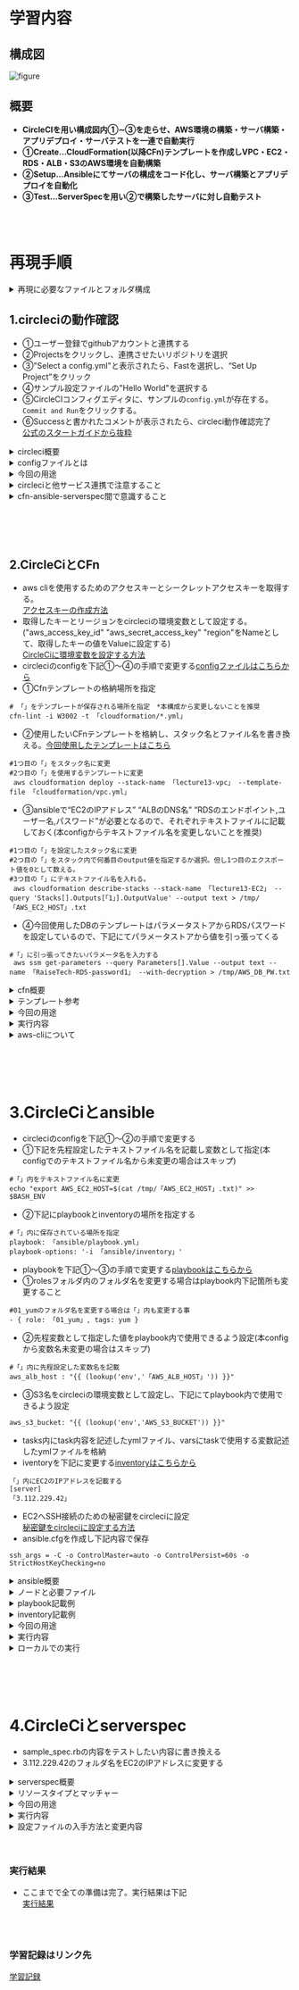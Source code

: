 # 学習内容
## 構成図
![figure](image/figure.png)

## **概要**
- **CircleCIを用い構成図内①∼③を走らせ、AWS環境の構築・サーバ構築・アプリデプロイ・サーバテストを一連で自動実行**
- **①Create…CloudFormation(以降CFn)テンプレートを作成しVPC・EC2・RDS・ALB・S3のAWS環境を自動構築**
- **②Setup…Ansibleにてサーバの構成をコード化し、サーバ構築とアプリデプロイを自動化**
- **③Test…ServerSpecを用い②で構築したサーバに対し自動テスト**

<br>
<br>

# 再現手順

<details><summary>再現に必要なファイルとフォルダ構成</summary>

![directory](image/directory.png)

</details>

## 1.circleciの動作確認
- ①ユーザー登録でgithubアカウントと連携する
- ②Projectsをクリックし、連携させたいリポジトリを選択
- ③"Select a config.yml"と表示されたら、Fastを選択し、“Set Up Project”をクリック
- ④サンプル設定ファイルの"Hello World"を選択する
- ⑤CircleCIコンフィグエディタに、サンプルの`config.yml`が存在する。`Commit and Run`をクリックする。
- ⑥Successと書かれたコメントが表示されたら、circleci動作確認完了  
[公式のスタートガイドから抜粋](https://circleci.com/docs/ja/getting-started/)

<details><summary>circleci概要</summary>

- CircleCiはCI/CDツールの1種である。  
- CI(継続的インティグレーション)とはアプリやインフラのソースコードのテストを自動化し、これを継続的に実行すること。
- CD(継続的デリバリー)とは各環境へのデプロイ作業を自動化し、これを継続的に実行すること。
- CircleCiはソースコードのバージョン管理ができるgithubと連携できる
- これらからソースコードのバージョン管理/テスト/各サーバーへのデプロイを自動で行えることで、開発に集中できる

</details>



<details><summary>configファイルとは</summary>

- CircleCiで行うことは.circleci/config.ymlに記載し、このファイル内容をCircleCiが実行する。
- 下記はcircleci/config.ymlの抜粋
- "version"とはCircleCIのバージョンのことである
- "orbs"とはCircleCIの機能や設定を利用するためのパッケージであり(orbs一覧は公式にて)、これによりconfigファイル内で特定の設定(jobを実行する環境)として利用できる。(上記config.ymlでは"circleci/python@2.0.3"という"orbs"を"python"と命名している。)
- "job"とはCircleCiで実行される単一のタスクで"step"の集合体であり、上記では"cfn-lint"と命名した"job"で"checkout","run"×2が"step"にあたる
- "executor"とは"job"の実行環境を指定するものであり、上記では"orbs"で"python"と命名した設定を呼び出している

<div>

```
version: 2.1

orbs:
  python: circleci/python@2.0.3

jobs:
  cfn-lint:
    executor: python/default
    steps:
      - checkout
      - run: pip install cfn-lint
      - run:
          name: run cfn-lint
          command: |
            cfn-lint -i W3002 -t cloudformation/*.yml
```

</div>
</details>

<details><summary>今回の用途</summary>

- AWS環境を自動構築(CloudFormation)、アプリデプロイのためEC2を自動環境設定(ansible)、EC2の環境設定を自動テスト(serverspec)、これらのソースコードをgithubへプッシュのみし一連で行うことを可能にする
- これで開発作業に集中できる環境を作る

</details>


<details><summary>circleciと他サービス連携で注意すること</summary>

- 構成図の自動化は下記図の流れで実行される
![circleci1](image/13_circleci1.png)
- 注目は下図であり、circleciがcfn,Ansible,serverspecに指示を出し、それぞれを動かしている。
- つまりcircleciが仮想のサーバーとして指示を出すため、通常AWS使用の際に必要なパスワード,SSH接続時に必要なIPアドレスと秘密鍵等をcircleciに持たせることが必要(詳しくは手順の中で説明)
- ローカルからリポジトリへプッシュしたファイルの情報以外はcircleciが持っていないことを意識すること。
![circleci2](image/13_circleci2.png)
- またcircleciが仮想のサーバーとなりansibleを起動させEC2へ指示を出すことから、下記の関係性にも意識すること(ノードについての詳細はansibleの項目参照)
![circleci3](image/13_circleci3.png)

</details>


<details><summary>cfn-ansible-serverspec間で意識すること</summary>

- 図①～③の順で実行され、主にansible(EC2の環境設定)ではcfnで構築されたRDSやALBの情報を基にサンプルアプリの設定ファイルを書き換える。
- つまりCloudFormationで構築されたリソースで必要な情報であるRDSのエンドポイントやALBのDNS名はansibleに受け渡す必要がある(詳細は手順の中で説明)
![circleci2](image/13_circleci2.png)

</details>



<br>
<br>
<br>
<br>

## 2.CircleCiとCFn
- aws cliを使用するためのアクセスキーとシークレットアクセスキーを取得する。  
[アクセスキーの作成方法](https://acorn-blog.tech/aws-access-key/)  
- 取得したキーとリージョンをcircleciの環境変数として設定する。("aws_access_key_id" "aws_secret_access_key" "region"をNameとして、取得したキーの値をValueに設定する)  
[CircleCiに環境変数を設定する方法](https://qiita.com/ashketcham/items/ea211040c841cbf81200) 
- circleciのconfigを下記①～④の手順で変更する[configファイルはこちらから](./.circleci/config.yml)
- ①Cfnテンプレートの格納場所を指定
```
# 「」をテンプレートが保存される場所を指定　*本構成から変更しないことを推奨
cfn-lint -i W3002 -t 「cloudformation/*.yml」
```
- ②使用したいCFnテンプレートを格納し、スタック名とファイル名を書き換える。[今回使用したテンプレートはこちら](./cloudformation)
```
#1つ目の「」をスタック名に変更
#2つ目の「」を使用するテンプレートに変更
 aws cloudformation deploy --stack-name 「lecture13-vpc」 --template-file 「cloudformation/vpc.yml」
```
- ③ansibleで“EC2のIPアドレス” “ALBのDNS名” “RDSのエンドポイント,ユーザー名,パスワード”が必要となるので、それぞれテキストファイルに記載しておく(本configからテキストファイル名を変更しないことを推奨)
```
#1つ目の「」を設定したスタック名に変更
#2つ目の「」をスタック内で何番目のoutput値を指定するか選択。但し1つ目のエクスポート値を0として数える。
#3つ目の「」にテキストファイル名を入れる。
 aws cloudformation describe-stacks --stack-name 「lecture13-EC2」 --query 'Stacks[].Outputs[「1」].OutputValue' --output text > /tmp/「AWS_EC2_HOST」.txt
```
- ④今回使用したDBのテンプレートはパラメータストアからRDSパスワードを設定しているので、下記にてパラメータストアから値を引っ張ってくる
```
#「」に引っ張ってきたいパラメータ名を入力する
 aws ssm get-parameters --query Parameters[].Value --output text --name 「RaiseTech-RDS-password1」 --with-decryption > /tmp/AWS_DB_PW.txt
```

<details><summary>cfn概要</summary>

- cfnはインフラを自動化するために必要なIaC(Infrastructure as code)を行えるAWSのサービス。
- IaC(Infrastructure as code)とはインフラをコード化すること。
- インフラ自動化のメリットは、手動構築と比較し工数が少ない/再現性が高い/バージョン管理が容易なことが挙げられる
- リソース構築内容を定義するファイルをテンプレートと呼び、複数のリソースの依存関係もテンプレートに記述される。
- テンプレートを利用しcfnによりプロビジョニングされたリソースの集合体をスタックと呼ぶ。

</details>

<details><summary>テンプレート参考</summary>

- 以下を参考にテンプレートを作成した
[VPC,EC2](https://aws.taf-jp.com/blog/72288#AWS_CloudFormation_%E3%81%A7_EC2_%E3%82%92%E6%A7%8B%E7%AF%89%E3%81%97%E3%81%A6%E3%81%BF%E3%82%88%E3%81%86)  
[RDS](https://cloud5.jp/cf-rds/)  
[ALB](https://cloud5.jp/cf-alb/)
[S3](https://cloud5.jp/cf-s3/)  


</details>

<details><summary>今回の用途</summary>

- VPC,EC2,RDS,ALB,S3でのAWS環境を自動構築する。

</details>


<details><summary>実行内容</summary>

- cfnで実行するjobはcfnテンプレートのコードチェックとデプロイ(circleci/configより抜粋)

<dev>

```
  cfn-lint:
    executor: python/default
    steps:
      - checkout
      - run: pip install cfn-lint
      - run:
          name: run cfn-lint
          command: |
            cfn-lint -i W3002 -t cloudformation/*.yml

  cfn-execute:
    executor: aws-cli/default
    steps:
      - checkout
      - aws-cli/setup:
          aws_access_key_id: AWS_ACCESS_KEY_ID
          aws_secret_access_key: AWS_SECRET_ACCESS_KEY
          region: AWS_DEFAULT_REGION
      - run:
          name: deploy Cloudformation
          command: |
            aws cloudformation deploy --stack-name lecture13-vpc --template-file cloudformation/vpc.yml
       　　　～～～～～～～～～～.
            aws cloudformation describe-stacks --stack-name lecture13-ALB --query 'Stacks[].Outputs[0].OutputValue' --output text > /tmp/AWS_ALB_HOST.txt
　　　　　　～～～～～～～～～～
            aws ssm get-parameters --query Parameters[].Value --output text --name RaiseTech-RDS-password1 --with-decryption > /tmp/AWS_DB_PW.txt
      - persist_to_workspace:
          root: /tmp
          paths: AWS*
```
</dev>
</details>


<details><summary>aws-cliについて</summary>

- 今回はaws cliというawsをコマンドラインで操作するためのツールをcircleci上で使用する。
- aws cliを使用するにはアクセスキーとシークレットアクセスキーが必要であり、事前に環境変数としてCircleCiに設定している(上記configではリージョンも事前に設定)  
- 下記部分の"："以降の文字列がconfig内の環境変数である

<dev>

```
aws_access_key_id: AWS_ACCESS_KEY_ID
aws_secret_access_key: AWS_SECRET_ACCESS_KEY
region: AWS_DEFAULT_REGION
```

</dev>

</details>


<br>
<br>
<br>
<br>



# 3.CircleCiとansible
- circleciのconfigを下記①～②の手順で変更する
- ①下記を先程設定したテキストファイル名を記載し変数として指定(本configでのテキストファイル名から未変更の場合はスキップ)
```
#「」内をテキストファイル名に変更
echo "export AWS_EC2_HOST=$(cat /tmp/「AWS_EC2_HOST」.txt)" >> $BASH_ENV
```
- ②下記にplaybookとinventoryの場所を指定する
```
#「」内に保存されている場所を指定
playbook: 「ansible/playbook.yml」
playbook-options: '-i 「ansible/inventory」'
```
- playbookを下記①～③の手順で変更する[playbookはこちらから](./.circleci/config.yml)
- ①rolesフォルダ内のフォルダ名を変更する場合はplaybook内下記箇所も変更すること
```
#01_yumのフォルダ名を変更する場合は「」内も変更する事
- { role: 「01_yum」, tags: yum }
```
- ②先程変数として指定した値をplaybook内で使用できるよう設定(本configから変数名未変更の場合はスキップ)
```
#「」内に先程設定した変数名を記載
aws_alb_host : "{{ (lookup('env','「AWS_ALB_HOST」')) }}"
```
- ③S3名をcircleciの環境変数として設定し、下記にてplaybook内で使用できるよう設定
```
aws_s3_bucket: "{{ (lookup('env','AWS_S3_BUCKET')) }}"
```
- tasks内にtask内容を記述したymlファイル、varsにtaskで使用する変数記述したymlファイルを格納
- iventoryを下記に変更する[inventoryはこちらから](./.circleci/inventory)
```
「」内にEC2のIPアドレスを記載する
[server]
「3.112.229.42」
```
- EC2へSSH接続のための秘密鍵をcircleciに設定  
[秘密鍵をcircleciに設定する方法](https://qiita.com/takuyama/items/4dfebb15bd9408dd92ee)
- ansible.cfgを作成し下記内容で保存
```
ssh_args = -C -o ControlMaster=auto -o ControlPersist=60s -o StrictHostKeyChecking=no
```

<details><summary>ansible概要</summary>

- ansibleは構成管理ツールの1種である。
- 構成管理ツールとは管理対象サーバーの設定/構成ファイルをコードで定義し、定義内容と異なる場合は予め定義した設定/構成に変更するものである。(例えばrailsはversion 7.0.4と定義すると、異なるversionの場合は7.0.4に自動で変更する)
- これにより手動のコマンド操作でサーバを設定/構成することが不要、自動で何度行っても同じ設定/構成となる。
- 何度行っても設定/構成が同じになることを冪等性(べきとうせい)と呼ぶ。

</details>

<details><summary>ノードと必要ファイル</summary>

- コントロールノード(Control node)…………設定/構成ファイルを基に指示を出すサーバー
- 管理対象ノード(Managed node)…………コントロールノードから指示を受け、設定/構成ファイルを基に管理されるサーバー
- イベントリ(iventory)…………管理対象ノードを指定するファイル、IPアドレスを記載する。
- プレイブック(playbook)…………管理対象ノードに対する設定/構成を記述するファイル
![ansible1](image/13_ansible1.png)

</details>

<details><summary>playbook記載例</summary>

- モジュール(module)…………playbookを構成する最小単位のこと。例として管理ノード上で指定したシェルコマンドを実行するshellmodule、管理ノード上のサービスを制御するsystemdmodule等がある
- タスク(task)…………moduleのパラメーターに値を設定し実行可能となったもの。taskには固有のtask名を設定する
- プレイ(play)…………1つ以上のタスクを並べ、管理対象ノードと変数等を加えたものをプレイと呼ぶ。  
[playbookの基本](https://zenn.dev/y_mrok/books/ansible-no-tsukaikata/viewer/chapter8)
- Playbookの記述例を下記に示す

<div>

```
- name: Setup nginx server   　#play名
  hosts:  　#どのサーバーに対して実行するか。serversをイベントリファイルで定義
    - servers
  tasks:
    - name: check nginx install　 　#task名(タスク1)
  　　shell: bash -lc "nginx -v"  　#shellmoduleを使用しnignxがインストールされているか確認
  　　register: check_nginx_installed　　#タスク1の結果を"check_nginx_installed"と登録

　　- name: nginx install  #task名(タスク2)
  　　shell: bash -lc "amazon-linux-extras install -y nginx1"　　#shellmoduleを使用しnignxをインストール
  　　when: check_nginx_installed is failed　　#タスク1の結果である"check_nginx_installed"が"no"、つまりインストールされていない場合のみタスク2を行う

　　- name: start nginx #task名(タスク3)
  　　systemd:　　#systemdmoduleを使用しnignxを起動させている
    　　name: nginx
    　　state: started
```

</div>

</details>

<details><summary>inventory記載例</summary>

- 基本的には管理対象ノードを指定するファイルである
- その他定義をすることもでき、今回はSSH接続時のユーザーとrootユーザー権限を使用する場合の定義を追加
- その他詳細は下記  
[inventoryの基本](https://zenn.dev/y_mrok/books/ansible-no-tsukaikata/viewer/chapter5)
- 下記に今回のinventoryを示す

<div>

```
[server]
3.112.229.42　#接続するEC2のIPアドレス
[server:vars]
ansible_user=ec2-user　#SSH接続する際のユーザー
ansible_become_user=root  #ルート権限を使う際の定義。playbook内「become: yes」と入力することでルート権限できる。使用例は01_yum内のmain.yml参照
```

</div>

</details>


<details><summary>今回の用途</summary>

- cfnで作成したEC2を管理対象ノードとし、自動でアプリをデプロイできるよう設定する。

</details>

<details><summary>実行内容</summary>

- ansibleで実行するjobはcfnでのエクスポート値の取込み、circleciサーバへansibleインストール、playbookの実行である(circleci/configより抜粋)
```
-   ansible-execute:
    executor: ansible/default
    steps:
      - checkout
      - attach_workspace:
          at: /tmp
      - run:
          name: set-env-vars
          command: |
            echo "export AWS_EC2_HOST=$(cat /tmp/AWS_EC2_HOST.txt)" >> $BASH_ENV
            ～～～～～～～～～～
      - ansible/install:
          version: 2.10.7
      - ansible/playbook:
          playbook: ansible/playbook.yml
          playbook-options: '-i ansible/inventory'
```

</details>

<details><summary>ローカルでの実行</summary>

- CircleCiからansibleを起動できる段階となったが、ローカルから管理対象ノードへ指示を出せるかを確認することをオススメする
- いきなりcircleciでansibleを実行すると、ansible側の問題かcircleci側の問題であるか分からなくなるため  
[ローカルからansible実行](https://qiita.com/tx2/items/ff8d27ff479754bbc4cc)

</details>

<br>
<br>
<br>
<br>


# 4.CircleCiとserverspec
- sample_spec.rbの内容をテストしたい内容に書き換える
- 3.112.229.42のフォルダ名をEC2のIPアドレスに変更する

<details><summary>serverspec概要</summary>

- serverspecはテスト自動化ツールの1種である。
- テストコードはリソースタイプとマッチャーので記述される。
```
describe リソースタイプ(テスト対象) do
  it { マッチャー }
end
```

</details>

<details><summary>リソースタイプとマッチャー</summary>

- リソースタイプはテストする対象のリソースを指定、マッチャーはリソースへ期待する状態を指定する。以下一例
- 全てのリソースタイプは下記公式にて  
[公式(リソースタイプ)](https://serverspec.org/resource_types.html)


| リソースタイプ | 説明                                         |
|:--|:--|
| `command`      | コマンドの実行結果をテスト                   |
| `file`         | ファイルの存在,内容,権限等をテスト           |
| `package`      | 指定のパッケージのインストール有無をテスト |
| `port`         | 特定のポートがリスニング状態であるかをテスト         |
| `service`      | 指定のサービスが実行中であるかをテスト        |

| マッチャー      | 説明                                        |
|:--|:--|
| `contain`       | ファイルが指定の文字列を含む      |
| `be_installed`  | パッケージがインストールされていることを確認      |
| `be_running`    | サービスやプロセスが実行中であることを確認        |
| `be_enabled`    | サービスが有効化されていることを確認             |
| `be_listening`  | ポートがリスニング状態であることを確認            |
| `be_owned_by`   | ファイルが特定のユーザーに所有されていることを確認  |

</details>

<details><summary>今回の用途</summary>

- ansibleで設定したEC2が正しく環境設定できているか自動でテストする。

</details>

<details><summary>実行内容</summary>

- serverspecで実行するjobは下記。serverspecのテストに必要な依存関係のインストール、テストの実行である(configファイルより抜粋)

<dev>
```
  serverspec-execute:
    executor: ruby/default
    steps:
      - checkout
      - ruby/install:
          version: '3.1.2'
      - ruby/install-deps:
          app-dir: serverspec
      - run:
          name: execute serverspec
          command: |
            cd serverspec
            bundle exec rake spec
```

</dev>

</details>


<details><summary>設定ファイルの入手方法と変更内容</summary>

- 設定ファイルのネットからの入手方法は下記  
[serverspecでの設定ファイル入手方法](https://hitolog.blog/2021/10/14/serverspec/)
- しかしcircleciでの実行では"~/.ssh/config"での秘密鍵のパスを指定できないが、ansible実行時に事前に秘密鍵を登録しているので問題無し
- "~/.ssh/config"で設定できていない"User"と“HostName”は個々で設定する必要がある
- "User"はspec_helper.rb内の"user"の値を下記の様に書き換える

<dev>

```
require 'serverspec'
require 'net/ssh'

～～～～～～～～～～

options[:user] ||= "ec2-user"

～～～～～～～～～～
```

</dev>

- 上記リンク先に「Serverspecはテストを実行する時specディレクトリ配下のディレクトリをテスト対象サーバとします」とある。
- ここから“HostName”はspecディレクトリ配下のディレクトリ名をテスト対象サーバーのIPアドレスに書き換えることで解決する。  

</details>

<br>
<br>

### 実行結果
- ここまでで全ての準備は完了。実行結果は下記  
[実行結果](./lecture13.md)

<br>
<br>

### 学習記録はリンク先
[学習記録](./study-record.md)


